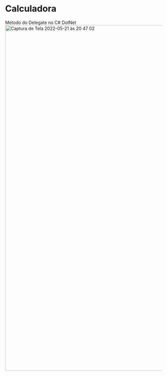 # Calculadora
Metodo do Delegate no C# DotNet
<img width="1109" alt="Captura de Tela 2022-05-21 às 20 47 02" src="https://user-images.githubusercontent.com/51893051/169733949-4f6bdf6c-02df-4009-8760-43f304d3715f.png">
